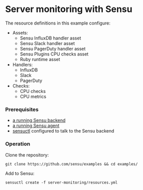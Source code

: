 # Server monitoring with Sensu

The resource definitions in this example configure:

- Assets:
  - Sensu InfluxDB handler asset
  - Sensu Slack handler asset
  - Sensu PagerDuty handler asset
  - Sensu Plugins CPU checks asset
  - Ruby runtime asset
- Handlers:
  - InfluxDB
  - Slack
  - PagerDuty
- Checks:
  - CPU checks
  - CPU metrics

### Prerequisites

- [a running Sensu backend](https://docs.sensu.io/sensu-go/latest/installation/install-sensu#install-the-sensu-backend)
- [a running Sensu agent](https://docs.sensu.io/sensu-go/latest/installation/install-sensu#install-sensu-agents)
- [sensuctl](https://docs.sensu.io/sensu-go/latest/installation/install-sensu#install-sensuctl) configured to talk to the Sensu backend

### Operation

Clone the repository:

```
git clone https://github.com/sensu/examples && cd examples/
```

Add to Sensu:

```
sensuctl create -f server-monitoring/resources.yml
```
